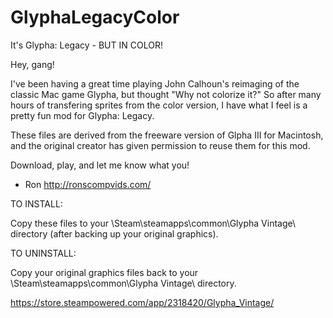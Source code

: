 # GlyphaLegacyColor
It's Glypha: Legacy - BUT IN COLOR!


Hey, gang!

I've been having a great time playing John Calhoun's reimaging of the classic Mac game Glypha, but thought "Why not colorize it?" So after many hours of transfering sprites from the color version, I have what I feel is a pretty fun mod for Glypha: Legacy.

These files are derived from the freeware version of Glpha III for Macintosh, and the original creator has given permission to reuse them for this mod.

Download, play, and let me know what you!

- Ron
http://ronscompvids.com/



TO INSTALL:

Copy these files to your \Steam\steamapps\common\Glypha Vintage\ directory (after backing up your original graphics).


TO UNINSTALL:

Copy your original graphics files back to your \Steam\steamapps\common\Glypha Vintage\ directory.

https://store.steampowered.com/app/2318420/Glypha_Vintage/
